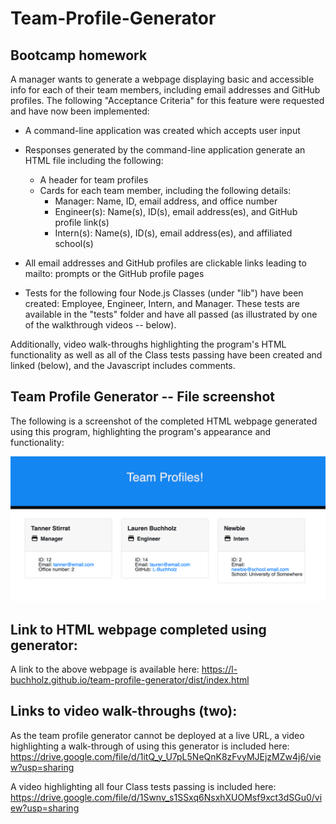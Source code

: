 # Team-Profile-Generator

## Bootcamp homework

A manager wants to generate a webpage displaying basic and accessible info for each of their team members, including email addresses and GitHub profiles. The following "Acceptance Criteria" for this feature were requested and have now been implemented:

- A command-line application was created which accepts user input
- Responses generated by the command-line application generate an HTML file including the following:
  - A header for team profiles
  - Cards for each team member, including the following details:
    - Manager: Name, ID, email address, and office number
    - Engineer(s): Name(s), ID(s), email address(es), and GitHub profile link(s)
    - Intern(s): Name(s), ID(s), email address(es), and affiliated school(s)
- All email addresses and GitHub profiles are clickable links leading to mailto: prompts or the GitHub profile pages

- Tests for the following four Node.js Classes (under "lib") have been created: Employee, Engineer, Intern, and Manager. These tests are available in the "tests" folder and have all passed (as illustrated by one of the walkthrough videos -- below).

Additionally, video walk-throughs highlighting the program's HTML functionality as well as all of the Class tests passing have been created and linked (below), and the Javascript includes comments.

## Team Profile Generator -- File screenshot

The following is a screenshot of the completed HTML webpage generated using this program, highlighting the program's appearance and functionality:

![Completed README.md document. This image includes: a header indicating "Team Profiles!"; cards for the Manager, Engineer, and Intern team members (employees); and information for each employee, including clickable email addresses and a GitHub profile link for the engineer.](./screenshot.png)

## Link to HTML webpage completed using generator:

A link to the above webpage is available here: https://l-buchholz.github.io/team-profile-generator/dist/index.html

## Links to video walk-throughs (two):

As the team profile generator cannot be deployed at a live URL, a video highlighting a walk-through of using this generator is included here: https://drive.google.com/file/d/1itQ_y_U7pL5NeQnK8zFvyMJEjzMZw4j6/view?usp=sharing

A video highlighting all four Class tests passing is included here: https://drive.google.com/file/d/1Swnv_s1SSxq6NsxhXUOMsf9xct3dSGu0/view?usp=sharing
